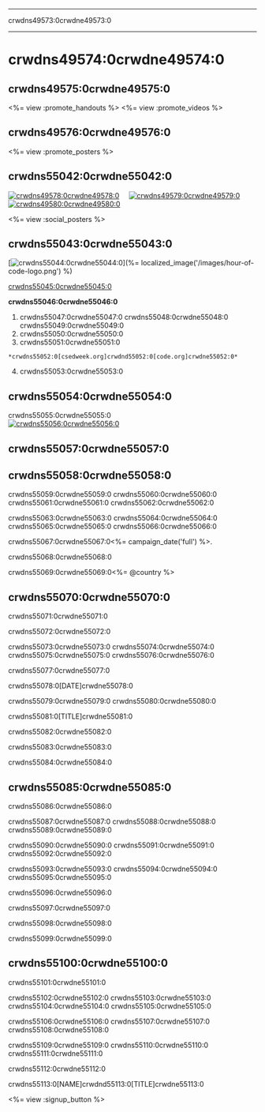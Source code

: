 * * *

crwdns49573:0crwdne49573:0

* * *

<link rel="stylesheet" type="text/css" href="/css/promote-page.css" />
</link>

# crwdns49574:0crwdne49574:0

## crwdns49575:0crwdne49575:0

<%= view :promote_handouts %> <%= view :promote_videos %>

<a id="posters"></a>

## crwdns49576:0crwdne49576:0

<%= view :promote_posters %>

<a id="social"></a>

## crwdns55042:0crwdne55042:0

[![crwdns49578:0crwdne49578:0](/images/fit-250/social-1.jpg)](/images/social-1.jpg)&nbsp;&nbsp;&nbsp;&nbsp; [![crwdns49579:0crwdne49579:0](/images/fit-250/social-2.jpg)](/images/social-2.jpg)&nbsp;&nbsp;&nbsp;&nbsp; [![crwdns49580:0crwdne49580:0](/images/fit-250/social-3.jpg)](/images/social-3.jpg)&nbsp;&nbsp;&nbsp;&nbsp;

<%= view :social_posters %>

<a id="logo"></a>

## crwdns55043:0crwdne55043:0

[![crwdns55044:0crwdne55044:0](<%= localized_image('/images/fit-200/hour-of-code-logo.png') %>)](%= localized_image('/images/hour-of-code-logo.png') %)

[crwdns55045:0crwdne55045:0](http://images.code.org/share/hour-of-code-logo.zip)

**crwdns55046:0crwdne55046:0**

  1. crwdns55047:0crwdne55047:0 crwdns55048:0crwdne55048:0 crwdns55049:0crwdne55049:0
  2. crwdns55050:0crwdne55050:0
  3. crwdns55051:0crwdne55051:0
    
    *crwdns55052:0[csedweek.org]crwdnd55052:0[code.org]crwdne55052:0*

  4. crwdns55053:0crwdne55053:0

<a id="stickers"></a>

## crwdns55054:0crwdne55054:0

crwdns55055:0crwdne55055:0  
[![crwdns55056:0crwdne55056:0](/images/fit-250/hour-of-code-stickers.png)](/images/hour-of-code-stickers.pdf)

<a id="sample-emails"></a>

## crwdns55057:0crwdne55057:0

<a id="email"></a>

## crwdns55058:0crwdne55058:0

crwdns55059:0crwdne55059:0 crwdns55060:0crwdne55060:0 crwdns55061:0crwdne55061:0 crwdns55062:0crwdne55062:0

crwdns55063:0crwdne55063:0 crwdns55064:0crwdne55064:0 crwdns55065:0crwdne55065:0 crwdns55066:0crwdne55066:0

crwdns55067:0crwdne55067:0<%= campaign_date('full') %>.

crwdns55068:0crwdne55068:0

crwdns55069:0crwdne55069:0<%= @country %>

<a id="media-pitch"></a>

## crwdns55070:0crwdne55070:0

crwdns55071:0crwdne55071:0

crwdns55072:0crwdne55072:0

crwdns55073:0crwdne55073:0 crwdns55074:0crwdne55074:0 crwdns55075:0crwdne55075:0 crwdns55076:0crwdne55076:0

crwdns55077:0crwdne55077:0

crwdns55078:0[DATE]crwdne55078:0

crwdns55079:0crwdne55079:0 crwdns55080:0crwdne55080:0

crwdns55081:0[TITLE]crwdne55081:0

crwdns55082:0crwdne55082:0

crwdns55083:0crwdne55083:0

crwdns55084:0crwdne55084:0

<a id="parents"></a>

## crwdns55085:0crwdne55085:0

crwdns55086:0crwdne55086:0

crwdns55087:0crwdne55087:0 crwdns55088:0crwdne55088:0 crwdns55089:0crwdne55089:0

crwdns55090:0crwdne55090:0 crwdns55091:0crwdne55091:0 crwdns55092:0crwdne55092:0

crwdns55093:0crwdne55093:0 crwdns55094:0crwdne55094:0 crwdns55095:0crwdne55095:0

crwdns55096:0crwdne55096:0

crwdns55097:0crwdne55097:0

crwdns55098:0crwdne55098:0

crwdns55099:0crwdne55099:0

<a id="politicians"></a>

## crwdns55100:0crwdne55100:0

crwdns55101:0crwdne55101:0

crwdns55102:0crwdne55102:0 crwdns55103:0crwdne55103:0 crwdns55104:0crwdne55104:0 crwdns55105:0crwdne55105:0

crwdns55106:0crwdne55106:0 crwdns55107:0crwdne55107:0 crwdns55108:0crwdne55108:0

crwdns55109:0crwdne55109:0 crwdns55110:0crwdne55110:0 crwdns55111:0crwdne55111:0

crwdns55112:0crwdne55112:0

crwdns55113:0[NAME]crwdnd55113:0[TITLE]crwdne55113:0

<%= view :signup_button %>